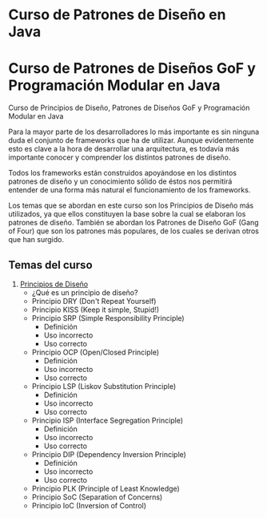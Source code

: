 # Curso de Patrones de Diseño en Java
# Curso de Patrones de Diseños GoF y Programación Modular en Java
Curso de Principios de Diseño, Patrones de Diseños GoF y Programación Modular en Java


Para la mayor parte de los desarrolladores lo más importante es sin ninguna duda el conjunto de frameworks que ha de utilizar. Aunque evidentemente esto es clave a la hora de desarrollar una arquitectura, es todavía más importante conocer y comprender los distintos patrones de diseño.


Todos los frameworks están construidos apoyándose en los distintos patrones de diseño y un conocimiento sólido de éstos nos permitirá entender de una forma más natural el funcionamiento de los frameworks.


Los temas que se abordan en este curso son los Principios de Diseño más utilizados, ya que ellos constituyen la base sobre la cual se elaboran los patrones de diseño. También se abordan los Patrones de Diseño GoF (Gang of Four) que son los patrones más populares, de los cuales se derivan otros que han surgido.

## Temas del curso

1) [Principios de Diseño](/Conferencias/Conferencia%201_%20Principios%20de%20Diseño)
    - ¿Qué es un principio de diseño?
    - Principio DRY (Don't Repeat Yourself)
    - Principio KISS (Keep it simple, Stupid!)
    - Principio SRP (Simple Responsibility Principle)
        * Definición
        * Uso incorrecto
        * Uso correcto
    - Principio OCP (Open/Closed Principle)
        * Definición
        * Uso incorrecto
        * Uso correcto
    - Principio LSP (Liskov Substitution Principle)
        * Definición
        * Uso incorrecto
        * Uso correcto
    - Principio ISP (Interface Segregation Principle)
        * Definición
        * Uso incorrecto
        * Uso correcto
    - Principio DIP (Dependency Inversion Principle)
        * Definición
        * Uso incorrecto
        * Uso correcto
    - Principio PLK (Principle of Least Knowledge)
    - Principio SoC (Separation of Concerns)
    - Principio IoC (Inversion of Control)


